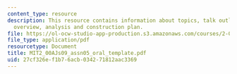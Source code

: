```yaml
---
content_type: resource
description: This resource contains information about topics, talk outline, design
  overview, analysis and construction plan.
file: https://ol-ocw-studio-app-production.s3.amazonaws.com/courses/2-00aj-exploring-sea-space-earth-fundamentals-of-engineering-design-spring-2009/27cf326ef1b76acb034271812aac3369_MIT2_00AJs09_assn05_oral_template.pdf
file_type: application/pdf
resourcetype: Document
title: MIT2_00AJs09_assn05_oral_template.pdf
uid: 27cf326e-f1b7-6acb-0342-71812aac3369
---
```

